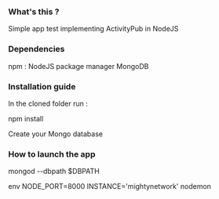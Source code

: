 ### What's this ?
Simple app test implementing ActivityPub in NodeJS

### Dependencies

npm : NodeJS package manager
MongoDB

### Installation guide

In the cloned folder run :

npm install

Create your Mongo database

### How to launch the app

mongod --dbpath $DBPATH

env NODE_PORT=8000 INSTANCE='mightynetwork' nodemon
